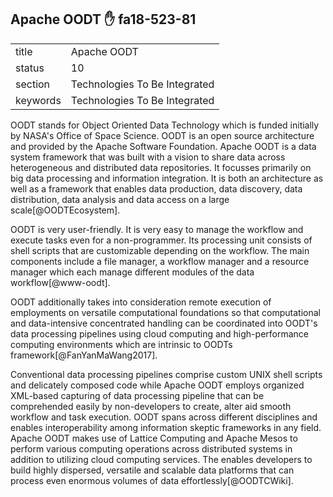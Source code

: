 ## Apache OODT :hand: fa18-523-81


|          |                               |
| -------- | ----------------------------- |
| title    | Apache OODT                   | 
| status   | 10                            |
| section  | Technologies To Be Integrated |
| keywords | Technologies To Be Integrated |



OODT stands for Object Oriented Data Technology which is funded initially by NASA's Office of Space Science.  OODT is an open source architecture and provided by the Apache Software Foundation. Apache OODT is a data system framework that was built with a vision to share data across heterogeneous and distributed data repositories. It focusses primarily on big data processing and information integration. It is both an architecture as well as a framework that enables data production, data discovery, data distribution, data analysis and data access on a large scale[@OODTEcosystem].

OODT is very user-friendly. It is very easy to manage the workflow and execute tasks even for a non-programmer. Its processing unit consists of shell scripts that are customizable depending on the workflow. The main components include a file manager, a workflow manager and a resource manager which each manage different modules of the data workflow[@www-oodt].

OODT additionally takes into consideration remote execution of employments on versatile computational foundations so that computational and data-intensive concentrated handling can be coordinated into OODT's data processing pipelines using cloud computing and high-performance computing environments which are intrinsic to OODTs framework[@FanYanMaWang2017]. 
 
Conventional data processing pipelines comprise custom UNIX shell scripts and delicately composed code while Apache OODT employs organized XML-based capturing of data processing pipeline that can be comprehended easily by non-developers to create, alter aid smooth workflow and task execution. OODT spans across different disciplines and enables interoperability among information skeptic frameworks in any field. Apache OODT makes use of Lattice Computing and Apache Mesos to perform various computing operations across distributed systems in addition to utilizing cloud computing services. The enables developers to build highly dispersed, versatile and scalable data platforms that can process even enormous volumes of data effortlessly[@OODTCWiki].


